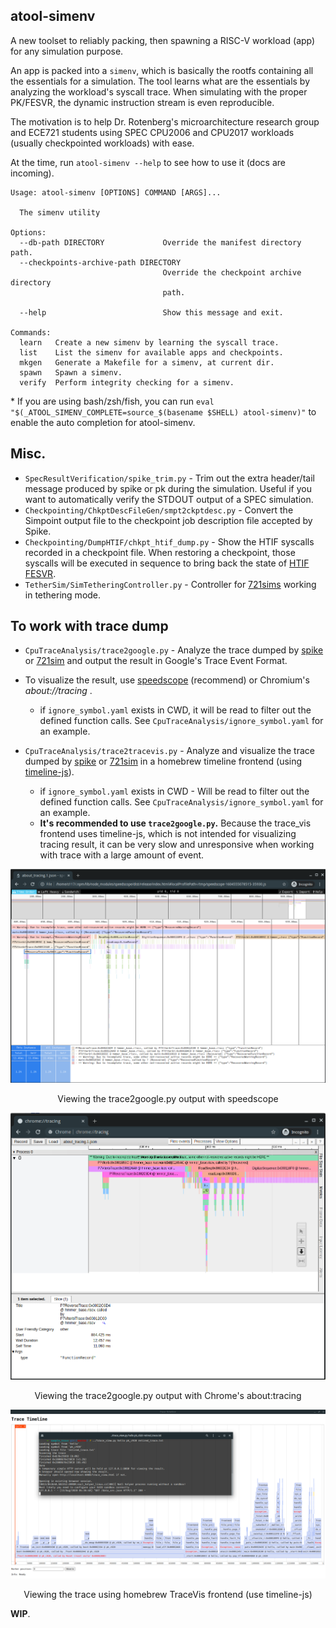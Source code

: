 ## atool-simenv
A new toolset to reliably packing, then spawning a RISC-V workload (app) for any simulation purpose.

An app is packed into a `simenv`, which is basically the rootfs containing all the essentials for a simulation. The tool learns what are the essentials by analyzing the workload's syscall trace. When simulating with the proper PK/FESVR, the dynamic instruction stream is even reproducible.  

The motivation is to help Dr. Rotenberg's microarchitecture research group and ECE721 students using SPEC CPU2006 and CPU2017 workloads (usually checkpointed workloads) with ease.

At the time, run `atool-simenv --help` to see how to use it (docs are incoming). 
  
```
Usage: atool-simenv [OPTIONS] COMMAND [ARGS]...

  The simenv utility

Options:
  --db-path DIRECTORY             Override the manifest directory path.
  --checkpoints-archive-path DIRECTORY
                                  Override the checkpoint archive directory
                                  path.

  --help                          Show this message and exit.

Commands:
  learn   Create a new simenv by learning the syscall trace.
  list    List the simenv for available apps and checkpoints.
  mkgen   Generate a Makefile for a simenv, at current dir.
  spawn   Spawn a simenv.
  verify  Perform integrity checking for a simenv.
```

\* If you are using bash/zsh/fish, you can run `eval "$(_ATOOL_SIMENV_COMPLETE=source_$(basename $SHELL) atool-simenv)"` to enable the auto completion for atool-simenv.

## Misc.

- `SpecResultVerification/spike_trim.py` - Trim out the extra header/tail message produced by spike or pk during the simulation. Useful if you want to automatically verify the STDOUT output of a SPEC simulation.
- `Checkpointing/ChkptDescFileGen/smpt2ckptdesc.py` - Convert the Simpoint output file to the checkpoint job description file accepted by Spike.
- `Checkpointing/DumpHTIF/chkpt_htif_dump.py` - Show the HTIF syscalls recorded in a checkpoint file. When restoring a checkpoint, those syscalls will be executed in sequence to bring back the state of [HTIF FESVR](https://github.com/s117/riscv-fesvr).
- `TetherSim/SimTetheringController.py` - Controller for [721sims](https://github.ncsu.edu/jli95/721sim/tree/trace_support) working in tethering mode.


## To work with trace dump

- `CpuTraceAnalysis/trace2google.py` - Analyze the trace dumped by [spike](https://github.com/s117/riscv-isa-sim/tree/WIB_trace_support) or [721sim](https://github.ncsu.edu/jli95/721sim/tree/trace_support) and output the result in Google's Trace Event Format.
- To visualize the result, use [speedscope](https://github.com/jlfwong/speedscope) (recommend) or Chromium's *about://tracing* .
  - if `ignore_symbol.yaml` exists in CWD, it will be read to filter out the defined function calls. See `CpuTraceAnalysis/ignore_symbol.yaml` for an example.

- `CpuTraceAnalysis/trace2tracevis.py` - Analyze and visualize the trace dumped by [spike](https://github.com/s117/riscv-isa-sim/tree/WIB_trace_support) or [721sim](https://github.ncsu.edu/jli95/721sim/tree/trace_support) in a homebrew timeline frontend (using [timeline-js](https://github.com/visjs/vis-timeline)).
  - if `ignore_symbol.yaml` exists in CWD - Will be read to filter out the defined function calls. See `CpuTraceAnalysis/ignore_symbol.yaml` for an example.
  - **It's recommended to use `trace2google.py`.** Because the trace_vis frontend uses timeline-js, which is not intended for visualizing tracing result, it can be very slow and unresponsive when working with trace with a large amount of event.

![image-20201105011703029](https://raw.githubusercontent.com/s117/anycore-dbg-supplement/master/README.assets/image-20201105011703029.png)

<p align=center>Viewing the trace2google.py output with speedscope</p>

![image-20201105011839379](https://raw.githubusercontent.com/s117/anycore-dbg-supplement/master/README.assets/image-20201105011839379.png)

<p align=center>Viewing the trace2google.py output with Chrome's about:tracing</p>

![image-20200813043919822](https://raw.githubusercontent.com/s117/anycore-dbg-supplement/master/README.assets/image-20200813043919822.png)

<p align=center>Viewing the trace using homebrew TraceVis frontend (use timeline-js)</p>

**WIP**.